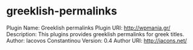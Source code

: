 greeklish-permalinks
====================

Plugin Name: Greeklish permalinks
Plugin URI: http://wpmania.gr/
Description: This plugins provides greeklish permalinks for greek titles.
Author: Iacovos Constantinou
Version: 0.4
Author URI: http://iacons.net/